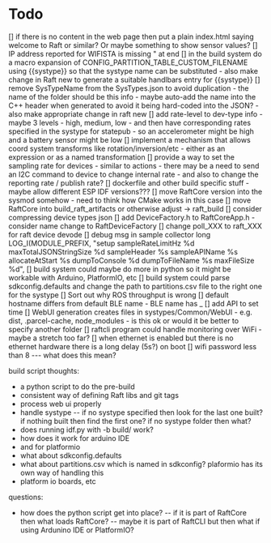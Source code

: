 # Todo

[] if there is no content in the web page then put a plain index.html saying welcome to Raft or similar? Or maybe something to show sensor values?
[] IP address reported for WIFISTA is missing " at end
[] in the build system do a macro expansion of CONFIG_PARTITION_TABLE_CUSTOM_FILENAME using {{systype}} so that the systype name can be substituted - also make change in Raft new to generate a suitable handlbars entry for {{systype}}
[] remove SysTypeName from the SysTypes.json to avoid duplication - the name of the folder should be this info - maybe auto-add the name into the C++ header when generated to avoid it being hard-coded into the JSON? - also make appropriate change in raft new
[] add rate-level to dev-type info - maybe 3 levels - high, medium, low - and then have corresponding rates specified in the systype for statepub - so an accelerometer might be high and a battery sensor might be low
[] implement a mechanism that allows coord system transforms like rotation/inversion/etc - either as an expression or as a named transformation
[] provide a way to set the sampling rate for devices - similar to actions - there may be a need to send an I2C command to device to change internal rate - and also to change the reporting rate / publish rate?
[] dockerfile and other build specific stuff - maybe allow different ESP IDF versions???
[] move RaftCore version into the sysmod somehow - need to think how CMake works in this case
[] move RaftCore into build_raft_artifacts or otherwise adjust -> raft_build
[] consider compressing device types json
[] add DeviceFactory.h to RaftCoreApp.h - consider name change to RaftDeviceFactory
[] change poll_XXX to raft_XXX for raft device devode
[] debug msg in sample collector long     LOG_I(MODULE_PREFIX, "setup sampleRateLimitHz %d maxTotalJSONStringSize %d sampleHeader %s sampleAPIName %s allocateAtStart %s dumpToConsole %d dumpToFileName %s maxFileSize %d",
[] build system could maybe do more in python so it might be workable with Arduino, PlatformIO, etc
[] build system could parse sdkconfig.defaults and change the path to partitions.csv file to the right one for the systype
[] Sort out why ROS throughput is wrong
[] default hostname differs from default BLE name - BLE name has _
[] add API to set time
[] WebUI generation creates files in systypes/Common/WebUI - e.g. dist, .parcel-cache, node_modules - is this ok or would it be better to specify another folder
[] raftcli program could handle monitoring over WiFi - maybe a stretch too far?
[] when ethernet is enabled but there is no ethernet hardware there is a long delay (5s?) on boot
[] wifi password less than 8 --- what does this mean?

build script thoughts:
- a python script to do the pre-build
- consistent way of defining Raft libs and git tags
- process web ui properly
- handle systype
-- if no systype specified then look for the last one built? if nothing built then find the first one? if no systype folder then what?
- does running idf.py with -b build/<systype> work?
- how does it work for arduino IDE
- and for platformio
- what about sdkconfig.defaults
- what about partitions.csv which is named in sdkconfig? plaformio has its own way of handling this
- platform io boards, etc

questions:
- how does the python script get into place?
-- if it is part of RaftCore then what loads RaftCore?
-- maybe it is part of RaftCLI but then what if using Ardunino IDE or PlatformIO?

